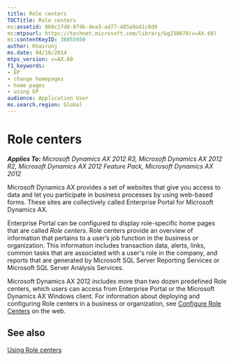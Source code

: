 ```yaml
---
title: Role centers
TOCTitle: Role centers
ms:assetid: 060c1fd8-074b-4ea3-ad77-485a9a41c6d9
ms:mtpsurl: https://technet.microsoft.com/library/Gg230670(v=AX.60)
ms:contentKeyID: 36055959
author: Khairunj
ms.date: 04/18/2014
mtps_version: v=AX.60
f1_keywords:
- EP
- change homepages
- home pages
- using EP
audience: Application User
ms.search.region: Global
---
```


# Role centers 


_**Applies To:** Microsoft Dynamics AX 2012 R3, Microsoft Dynamics AX 2012 R2, Microsoft Dynamics AX 2012 Feature Pack, Microsoft Dynamics AX 2012_

Microsoft Dynamics AX provides a set of websites that give you access to data and let you participate in business processes by using web-based forms. These sites are collectively called Enterprise Portal for Microsoft Dynamics AX.

Enterprise Portal can be configured to display role-specific home pages that are called *Role centers*. Role centers provide an overview of information that pertains to a user’s job function in the business or organization. This information includes transaction data, alerts, links, common tasks that are associated with a user's role in the company, and reports that are generated by Microsoft SQL Server Reporting Services or Microsoft SQL Server Analysis Services.

Microsoft Dynamics AX 2012 includes more than two dozen predefined Role centers, which users can access from Enterprise Portal or the Microsoft Dynamics AX Windows client. For information about deploying and configuring Role centers in a business or organization, see [Configure Role Centers](http://go.microsoft.com/fwlink/?linkid=214095) on the web.

## See also

[Using Role centers](using-role-centers.md)

  


